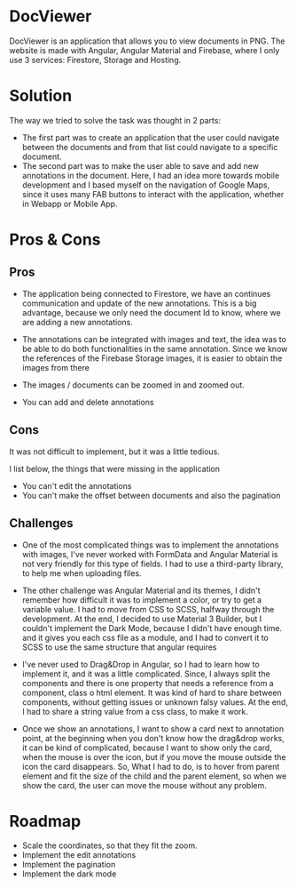 # DocViewer

DocViewer is an application that allows you to view documents in PNG.
The website is made with Angular, Angular Material and Firebase, where I only use 3 services:
Firestore, Storage and Hosting.

# Solution
The way we tried to solve the task was thought in 2 parts:
 - The first part was to create an application that the user could navigate between the documents
and from that list could navigate to a specific document.
 - The second part was to make the user able to save and add new annotations in the document.
 Here, I had an idea more towards mobile development and I based myself on the navigation of Google Maps,
since it uses many FAB buttons to interact with the application, whether in Webapp or Mobile App.
 
# Pros & Cons

## Pros
  - The application being connected to Firestore, we have an continues communication and update of the new annotations.
This is a big advantage, because we only need the document Id to know, where we are adding a new annotations.

  - The annotations can be integrated with images and text, the idea was to be able to do both functionalities in the same annotation.
Since we know the references of the Firebase Storage images, it is easier to obtain the images from there

  - The images / documents can be zoomed in and zoomed out.

  - You can add and delete annotations
 
## Cons
It was not difficult to implement, but it was a little tedious.

I list below, the things that were missing in the application
 - You can't edit the annotations
 - You can't make the offset between documents and also the pagination

## Challenges
  - One of the most complicated things was to implement the annotations with images,
I've never worked with FormData and Angular Material is not very friendly for this type of fields.
I had to use a third-party library, to help me when uploading files.

  - The other challenge was Angular Material and its themes, I didn't remember how difficult it was to implement a color,
or try to get a variable value. I had to move from CSS to SCSS, halfway through the development.
At the end, I decided to use Material 3 Builder, but I couldn't implement the Dark Mode, because I didn't have enough time.
and it gives you each css file as a module, and I had to convert it to SCSS to use the same structure that angular requires

  - I've never used to Drag&Drop in Angular, so I had to learn how to implement it, and it was a little complicated.
Since, I always split the components and there is one property that needs a reference from a component, class o html element.
It was kind of hard to share between components, without getting issues or unknown falsy values.
At the end, I had to share a string value from a css class, to make it work.

  - Once we show an annotations, I want to show a card next to annotation point, at the beginning when you don't know how the drag&drop works,
it can be kind of complicated, because I want to show only the card, when the mouse is over the icon, but if you move the mouse outside the icon
the card disappears. So, What I had to do, is to hover from parent element and fit the size of the child and the parent element, so when we show the card,
the user can move the mouse without any problem.

# Roadmap
  - Scale the coordinates, so that they fit the zoom.
  - Implement the edit annotations
  - Implement the pagination
  - Implement the dark mode
